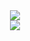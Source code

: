 

<!-- ![](https://i.imgur.com/lO3E9Gs.gif) -->
<div align="center">
  <img src="https://profile-counter.glitch.me/soheil-mp/count.svg?"  />
</div>


<div align="center">
  <a href=#><img src="[contributions.svg](https://raw.githubusercontent.com/soheil-mp/soheil-mp/main/contributions.svg)https://raw.githubusercontent.com/soheil-mp/soheil-mp/main/contributions.svg"></a> 
</div>


